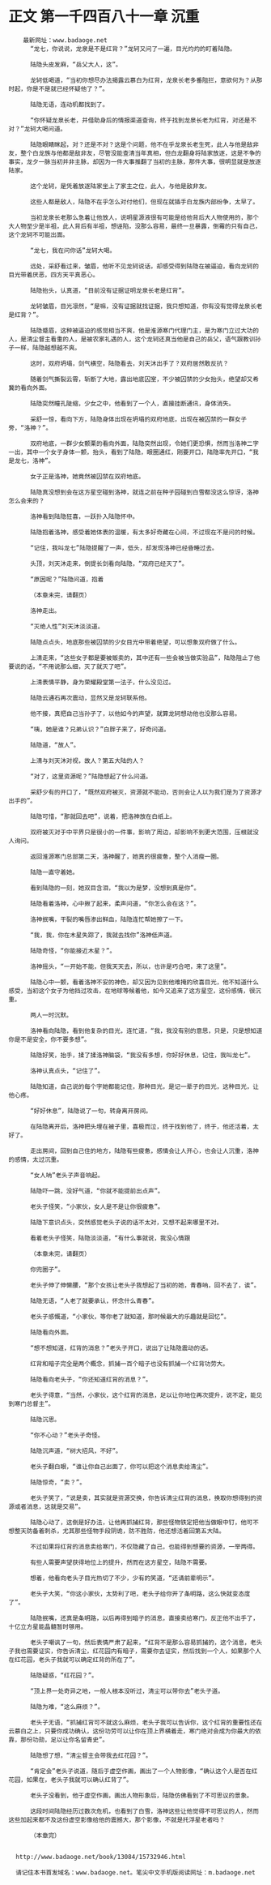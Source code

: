 # 正文 第一千四百八十一章 沉重
        最新网址：www.badaoge.net
          “龙七，你说说，龙泉是不是红背？”龙轲又问了一遍，目光灼灼的盯着陆隐。
      
          陆隐头皮发麻，“岳父大人，这”。
      
          龙轲低喝道，“当初你想尽办法揭露云慕白为红背，龙泉长老多番阻拦，意欲何为？从那时起，你是不是就已经怀疑他了？”。
      
          陆隐无语，连动机都找到了。
      
          “你怀疑龙泉长老，并借助身后的情报渠道查询，终于找到龙泉长老为红背，对还是不对？”龙轲大喝问道。
      
          陆隐眼睛眯起，对？还是不对？这是个问题，他不在乎龙泉长老生死，此人与他是敌非友，整个白龙族与他都是敌非友，尽管没能查清当年真相，但白龙翻身将陆家放逐，这是不争的事实，龙夕一脉当初并非主脉，却因为一件大事推翻了当初的主脉，那件大事，很明显就是放逐陆家。
      
          这个龙轲，是凭着放逐陆家坐上了家主之位，此人，与他是敌非友。
      
          这些人都是敌人，陆隐不在乎怎么对付他们，但现在就插手白龙族内部纷争，太早了。
      
          当初龙泉长老那么急着让他放人，说明星源液很有可能是给他背后大人物使用的，那个大人物至少是半祖，此人背后有半祖，想诬陷，没那么容易，最终一旦暴露，倒霉的只有自己，这个龙轲不可能出面。
      
          “龙七，我在问你话”龙轲大喝。
      
          远处，采舒看过来，皱眉，他听不见龙轲说话，却感受得到陆隐在被逼迫，看向龙轲的目光带着厌恶，四方天平真恶心。
      
          陆隐抬头，认真道，“目前没有证据证明龙泉长老是红背”。
      
          龙轲皱眉，目光凛然，“是嘛，没有证据就找证据，我只想知道，你有没有觉得龙泉长老是红背？”。
      
          陆隐蹙眉，这种被逼迫的感觉相当不爽，他是淮源寒门代理门主，是为寒门立过大功的人，是清尘督主看重的人，是被农家礼遇的人，这个龙轲还真当他是自己的岳父，语气跟教训孙子一样，陆隐越想越不爽。
      
          这时，双府坍塌，剑气横空，陆隐看去，刘天沐出手了？双府居然敢反抗？
      
          随着剑气撕裂云霄，斩断了大地，露出地底囚室，不少被囚禁的少女抬头，绝望却又希冀的看向外面。
      
          陆隐突然瞳孔陡缩，少女之中，他看到了一个人，直接挂断通讯，身体消失。
      
          采舒一惊，看向下方，陆隐身体出现在坍塌的双府地底，出现在被囚禁的一群女子旁，“洛神？”。
      
          双府地底，一群少女颤栗的看向外面，陆隐突然出现，令她们更恐惧，然而当洛神二字一出，其中一个女子身体一颤，抬头，看到了陆隐，眼圈通红，刚要开口，陆隐率先开口，“我是龙七，洛神”。
      
          女子正是洛神，她竟然被囚禁在双府地底。
      
          陆隐真没想到会在这方星空碰到洛神，就连之前在种子园碰到白雪都没这么惊讶，洛神怎么会来的？
      
          洛神看到陆隐狂喜，一跃扑入陆隐怀中。
      
          陆隐抱着洛神，感受着她体表的温暖，有太多好奇藏在心间，不过现在不是问的时候。
      
          “记住，我叫龙七”陆隐提醒了一声，低头，却发现洛神已经昏睡过去。
      
          头顶，刘天沐走来，倒提长剑看向陆隐，“双府已经灭了”。
      
          “原因呢？”陆隐问道，抱着
      
          （本章未完，请翻页）
      
          洛神走出。
      
          “灭绝人性”刘天沐淡淡道。
      
          陆隐点点头，地底那些被囚禁的少女目光中带着绝望，可以想象双府做了什么。
      
          上清走来，“这些女子都是要被贩卖的，其中还有一些会被当做实验品”，陆隐阻止了他要说的话，“不用说那么细，灭了就灭了吧”。
      
          上清表情平静，身为荣耀殿堂第一法子，什么没见过。
      
          陆隐云通石再次震动，显然又是龙轲联系他。
      
          他不接，真把自己当孙子了，以他如今的声望，就算龙轲想动他也没那么容易。
      
          “咦，她是谁？兄弟认识？”白胖子来了，好奇问道。
      
          陆隐道，“故人”。
      
          上清与刘天沐对视，故人？第五大陆的人？
      
          “对了，这里资源呢？”陆隐想起了什么问道。
      
          采舒少有的开口了，“既然双府被灭，资源就不能动，否则会让人以为我们是为了资源才出手的”。
      
          陆隐可惜，“那就回去吧”，说着，把洛神放在白纸上。
      
          双府被灭对于中平界只是很小的一件事，影响了周边，却影响不到更大范围，压根就没人询问。
      
          返回淮源寒门总部第二天，洛神醒了，她真的很疲惫，整个人消瘦一圈。
      
          陆隐一直守着她。
      
          看到陆隐的一刻，她双目含泪，“我以为是梦，没想到真是你”。
      
          陆隐看着洛神，心中揪了起来，柔声问道，“你怎么会在这？”。
      
          洛神抿嘴，干裂的嘴唇渗出鲜血，陆隐连忙帮她擦了一下。
      
          “我，我，你在木星失踪了，我就去找你”洛神低声道。
      
          陆隐奇怪，“你能接近木星？”。
      
          洛神摇头，“一开始不能，但我天天去，所以，也许是巧合吧，来了这里”。
      
          陆隐心中一颤，看着洛神不安的神色，却又因为见到他难掩的欣喜目光，他不知道什么感受，当初这个女子为他挡过攻击，在地球等候着他，如今又追来了这方星空，这份感情，很沉重。
      
          两人一时沉默。
      
          洛神看向陆隐，看到他复杂的目光，连忙道，“我，我没有别的意思，只是，只是想知道你是不是安全，你不要多想”。
      
          陆隐好笑，抬手，揉了揉洛神脑袋，“我没有多想，你好好休息，记住，我叫龙七”。
      
          洛神认真点头，“记住了”。
      
          陆隐知道，自己说的每个字她都能记住，那种目光，是记一辈子的目光，这种目光，让他心疼。
      
          “好好休息”，陆隐说了一句，转身离开房间。
      
          在陆隐离开后，洛神把头埋在被子里，喜极而泣，终于找到他了，终于，他还活着，太好了。
      
          走出房间，回到自己住的地方，陆隐有些疲惫，感情会让人开心，也会让人沉重，洛神的感情，太过沉重。
      
          “女人呐”老头子声音响起。
      
          陆隐吓一跳，没好气道，“你就不能提前出点声”。
      
          老头子怪笑，“小家伙，女人是不是让你很疲惫”。
      
          陆隐下意识点头，突然感觉老头子说的话不太对，又想不起来哪里不对。
      
          看着老头子怪笑，陆隐淡淡道，“有什么事就说，我没心情跟
      
          （本章未完，请翻页）
      
          你兜圈子”。
      
          老头子伸了伸懒腰，“那个女孩让老头子我想起了当初的她，青春呐，回不去了，诶”。
      
          陆隐无语，“人老了就要承认，怀念什么青春”。
      
          老头子感慨道，“小家伙，等你老了就知道，那时候最大的乐趣就是回忆”。
      
          陆隐看向外面。
      
          “想不想知道，红背的消息？”老头子开口，说出了让陆隐震动的话。
      
          红背和暗子完全是两个概念，抓捕一百个暗子也没有抓捕一个红背功劳大。
      
          陆隐看向老头子，“你还知道红背的消息？”。
      
          老头子得意，“当然，小家伙，这个红背的消息，足以让你地位再次提升，说不定，能见到寒门总督主”。
      
          陆隐沉思。
      
          “你不心动？”老头子奇怪。
      
          陆隐沉声道，“树大招风，不好”。
      
          老头子翻白眼，“谁让你自己出面了，你可以把这个消息卖给清尘”。
      
          陆隐惊奇，“卖？”。
      
          老头子笑了，“说是卖，其实就是资源交换，你告诉清尘红背的消息，换取你想得到的资源或者消息，这就是交易”。
      
          陆隐心动了，这倒是好办法，让他再抓捕红背，那些怪物铁定把他当做眼中钉，他可不想整天防备着刺杀，尤其那些怪物手段阴诡，防不胜防，他还想活着回第五大陆。
      
          不过如果将红背的消息卖给寒门，不仅隐藏了自己，也能得到想要的资源，一举两得。
      
          有些人需要声望获得地位上的提升，然而在这方星空，陆隐不需要。
      
          想着，他看向老头子目光热切了不少，少有的笑道，“还请前辈明示”。
      
          老头子大笑，“你这小家伙，太势利了吧，老头子给你开了条明路，这么快就变态度了”。
      
          陆隐抿嘴，还真是条明路，以后再得到暗子的消息，直接卖给寒门，反正他不出手了，十亿立方星能晶髓暂时够用。
      
          老头子嘲讽了一句，然后表情严肃了起来，“红背不是那么容易抓捕的，这个消息，老头子我也需要证实，你告诉清尘，红花园内有暗子，需要你去证实，然后找到一个人，如果那个人在红花园，老头子我就可以确定红背的所在了”。
      
          陆隐疑惑，“红花园？”。
      
          “顶上界一处奇异之地，一般人根本没听过，清尘可以带你去”老头子道。
      
          陆隐为难，“这么麻烦？”。
      
          老头子无语，“抓捕红背可不就这么麻烦，老头子我可以告诉你，这个红背的重要性还在云慕白之上，只要你成功确认，这份功劳可以让你在顶上界横着走，寒门绝对会成为你最大的依靠，那份功勋，足以让你名留青史”。
      
          陆隐想了想，“清尘督主会带我去红花园？”。
      
          “肯定会”老头子说道，随后于虚空作画，画出了一个人物影像，“确认这个人是否在红花园，如果在，老头子我就可以确认红背了”。
      
          老头子没看到，他于虚空作画，画出人物形象后，陆隐仿佛看到了不可思议的景象。
      
          这段时间陆隐经历过数次危机，也看到了白雪，洛神这些让他觉得不可思议的人，然而这些加起来都不及这份虚空影像给他的震撼大，那个影像，不就是托浮星老者吗？
      
          （本章完）
      
      
      http://www.badaoge.net/book/13084/15732946.html
      
      请记住本书首发域名：www.badaoge.net。笔尖中文手机版阅读网址：m.badaoge.net